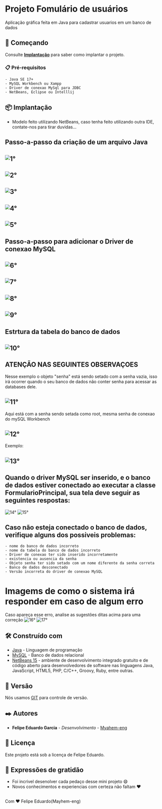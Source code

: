 # Projeto Fomulário de usuários

Aplicação gráfica feita em Java para cadastrar usuarios em um banco de dados

## 🚀 Começando

Consulte **[Implantação](#-implanta%C3%A7%C3%A3o)** para saber como implantar o projeto.

### 📋 Pré-requisitos

```
- Java SE 17+
- MySQL Workbench ou Xampp
- Driver de conexao MySql para JDBC
- NetBeans, Eclipse ou Intelllij
```
## 📦 Implantação

- Modelo feito utilizando NetBeans, caso tenha feito utilizando outra IDE, contate-nos para tirar duvidas...

## Passo-a-passo da criação de um arquivo Java

## ![1°](file-new.png)

## ![2°](javaAplication.png)

## ![3°](newPackeged.png)

## ![4°](newJframe.png)

## ![5°](ModeloDePacotes.png)

## Passo-a-passo para adicionar o Driver de conexao MySQL

## ![6°](novaDependencia.png)
## ![7°](configurandoDependencia.png)
## ![8°](instalndooDriverManualmente.png)
## ![9°](adicionandoODriver.png)

## Estrtura da tabela do banco de dados
## ![10°](configuracaoMySQLWorkBench.png)

## ATENÇÃO NAS SEGUINTES OBSERVAÇOES

Nesse exemplo o objeto "senha" está sendo setado com a senha vazia, isso irá ocorrer quando o seu banco de dados não conter senha para acessar as databases dele.
## ![11°](semSenha.png)

Aqui está com a senha sendo setada como root, mesma senha de conexao do mySQL Workbench
## ![12°](comSenha.png)
Exemplo:
## ![13°](senhaWorkbench.png)

## Quando o driver MySQL ser inserido, e o banco de dados estiver conectado ao executar a classe FormularioPrincipal, sua tela deve seguir as seguintes respostas:

![14°](conexaoBemSucedida.png)
![15°](formularioPrincipal.png)

## Caso não esteja conectado o banco de dados, verifique alguns dos possiveis problemas:
    - nome do banco de dados incorreto
    - nome da tabela do banco de dados incorreto
    - Driver de conexao ter sido inserido incorretamente
    - existencia ou ausencia da senha
    - Objeto senha ter sido setado com um nome diferente da senha correta
    - Banco de dados desconectado
    - Versão incorreta do driver de conexao MySQL

# Imagems de como o sistema irá responder em caso de algum erro


Caso apareça esse erro, analise as sugestões ditas acima para uma correção
![16°](NaoFoiLocalizadFonteDeDAdos.png)
![17°](FormularioPrincipalNaoConectado.png)


## 🛠️ Construído com

* [Java](https://docs.oracle.com/en/java/) - Linguagem de programação
* [MySQL](https://dev.mysql.com/doc/) - Banco de dados relacional
* [NetBeans 15](https://bits.netbeans.org/15/javadoc/) -  ambiente de desenvolvimento integrado gratuito e de código aberto para desenvolvedores de software nas linguagens Java, JavaScript, HTML5, PHP, C/C++, Groovy, Ruby, entre outras.
## 📌 Versão

Nós usamos [GIT](https://git-scm.com) para controle de versão. 

## ✒️ Autores

* **Felipe Eduardo Garcia** - *Desenvolvimento* - [Myahem-eng](https://github.com/Mayhem-eng)


## 📄 Licença

Este projeto está sob a licença de Felipe Eduardo.
## 🎁 Expressões de gratidão

* Foi incrivel desenolver cada pedaço desse mini projeto 😄
* Novos conhecimentos e experiencias com certeza não faltam ❤️

<br>
Com ❤️ Felipe Eduardo(Mayhem-eng)

